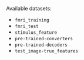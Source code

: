 Available datasets:

- `fmri_training`
- `fmri_test`
- `stimulus_feature`
- `pre-trained-converters`
- `pre-trained-decoders`
- `test_image-true_features`

